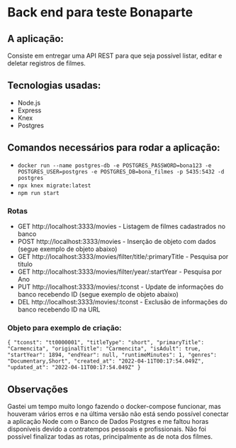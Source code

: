 # Back end para teste Bonaparte

## A aplicação:

Consiste em entregar uma API REST para que seja possível listar, editar e deletar registros de filmes.

## Tecnologias usadas:

- Node.js
- Express
- Knex
- Postgres

## Comandos necessários para rodar a aplicação:

- `docker run --name postgres-db -e POSTGRES_PASSWORD=bona123 -e POSTGRES_USER=postgres -e POSTGRES_DB=bona_filmes -p 5435:5432 -d postgres`
- `npx knex migrate:latest`
- `npm run start`

### Rotas

- GET http://localhost:3333/movies - Listagem de filmes cadastrados no banco
- POST http://localhost:3333/movies - Inserção de objeto com dados (segue exemplo de objeto abaixo)
- GET http://localhost:3333/movies/filter/title/:primaryTitle - Pesquisa por titulo
- GET http://localhost:3333/movies/filter/year/:startYear - Pesquisa por Ano
- PUT http://localhost:3333/movies/:tconst - Update de informações do banco recebendo ID (segue exemplo de objeto abaixo)
- DEL http://localhost:3333/movies/:tconst - Exclusão de informações do banco recebendo ID na URL

### Objeto para exemplo de criação:

`{
        "tconst": "tt0000001",
        "titleType": "short",
        "primaryTitle": "Carmencita",
        "originalTitle": "Carmencita",
        "isAdult": true,
        "startYear": 1894,
        "endYear": null,
        "runtimeMinutes": 1,
        "genres": "Documentary,Short",
        "created_at": "2022-04-11T00:17:54.049Z",
        "updated_at": "2022-04-11T00:17:54.049Z"
}`

## Observações

Gastei um tempo muito longo fazendo o docker-compose funcionar, mas houveram vários erros e na última versão não está sendo possível conectar a aplicação Node com o Banco de Dados Postgres e me faltou horas disponíveis devido a contratempos pessoais e profissionais. Não foi possível finalizar todas as rotas, principalmente as de nota dos filmes.
